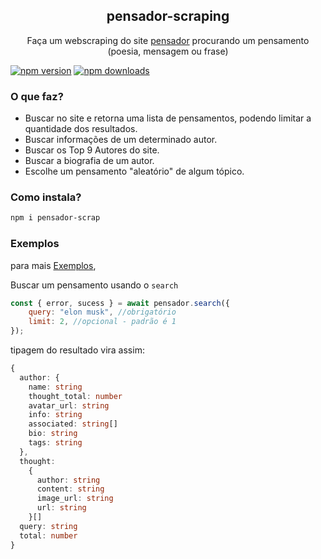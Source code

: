 <p align="center">
 <h2 align="center">pensador-scraping</h2>
 <p align="center">Faça um webscraping do site <a href="https://www.pensador.com/">pensador</a> procurando um pensamento (poesia, mensagem ou frase)</p>
</p>

[![npm version](https://img.shields.io/npm/v/pensador-scrap.svg?style=flat-square)](https://www.npmjs.org/package/pensador-scrap)
[![npm downloads](https://img.shields.io/npm/dm/pensador-scrap.svg?style=flat-square)](https://npm-stat.com/charts.html?package=pensador-scrap)

### O que faz?

- Buscar no site e retorna uma lista de pensamentos, podendo limitar a quantidade dos resultados.
- Buscar informações de um determinado autor.
- Buscar os Top 9 Autores do site.
- Buscar a biografia de um autor.
- Escolhe um pensamento "aleatório" de algum tópico.

### Como instala?

```bash
npm i pensador-scrap
```

### Exemplos

para mais [Exemplos](./examples/),

Buscar um pensamento usando o `search`

```js
const { error, sucess } = await pensador.search({
	query: "elon musk", //obrigatório
	limit: 2, //opcional - padrão é 1
});
```

tipagem do resultado vira assim:

```ts
{
  author: {
    name: string
    thought_total: number
    avatar_url: string
    info: string
    associated: string[]
    bio: string
    tags: string
  },
  thought:
    {
      author: string
      content: string
      image_url: string
      url: string
    }[]
  query: string
  total: number
}
```
